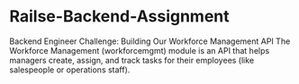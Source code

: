 # Railse-Backend-Assignment
Backend Engineer Challenge: Building Our Workforce Management API  The Workforce Management (workforcemgmt) module is an API that helps managers create, assign, and track tasks for their employees (like salespeople or operations staff).
